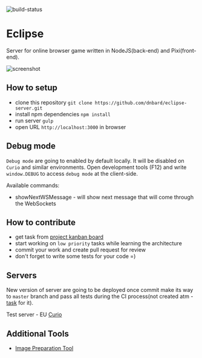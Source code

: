 ![build-status](https://travis-ci.org/dnbard/eclipse-server.svg?branch=master)

# Eclipse

Server for online browser game written in NodeJS(back-end) and Pixi(front-end).

![screenshot](https://raw.githubusercontent.com/dnbard/eclipse-server/master/presentation/01.png)

## How to setup

* clone this repository `git clone https://github.com/dnbard/eclipse-server.git`
* install npm dependencies `npm install`
* run server `gulp`
* open URL `http://localhost:3000` in browser

## Debug mode

`Debug mode` are going to enabled by default locally. It will be disabled on `Curio` and similar environments. Open development tools (F12) and write `window.DEBUG` to access `debug mode` at the client-side.

Available commands:
* showNextWSMessage - will show next message that will come through the WebSockets

## How to contribute

* get task from [project kanban board](https://github.com/dnbard/eclipse-server/projects/1)
* start working on `low priority` tasks while learning the architecture
* commit your work and create pull request for review
* don't forget to write some tests for your code =)

## Servers

New version of server are going to be deployed once commit make its way to `master` branch and pass all tests during the CI process(not created atm - [task](https://github.com/dnbard/eclipse-server/issues/5) for it).

Test server - EU [Curio](https://curio.herokuapp.com/)

## Additional Tools

* [Image Preparation Tool](https://github.com/dnbard/eclipse-image-process)
